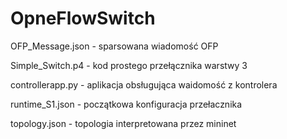 # OpneFlowSwitch

OFP_Message.json - sparsowana wiadomość OFP

Simple_Switch.p4 - kod prostego przełącznika warstwy 3

controllerapp.py - aplikacja obsługująca waidomość z kontrolera

runtime_S1.json - początkowa konfiguracja przełacznika

topology.json - topologia interpretowana przez mininet
